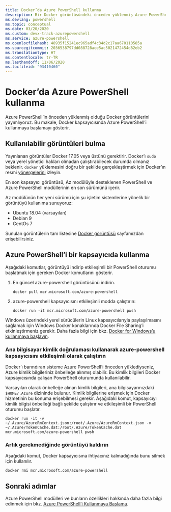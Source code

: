 ```yaml
---
title: Docker’da Azure PowerShell kullanma
description: Bir Docker görüntüsündeki önceden yüklenmiş Azure PowerShell’i kullanma.
ms.devlang: powershell
ms.topic: conceptual
ms.date: 03/20/2020
ms.custom: devx-track-azurepowershell
ms.service: azure-powershell
ms.openlocfilehash: 48935f15241ec965adf4c34d2c17aa670110585a
ms.sourcegitcommit: 2036538797dd088728aee5ac5021472454d82eb2
ms.translationtype: HT
ms.contentlocale: tr-TR
ms.lasthandoff: 11/06/2020
ms.locfileid: "93410460"
---
```

# <a name="using-azure-powershell-in-docker"></a>Docker’da Azure PowerShell kullanma

Azure PowerShell’in önceden yüklenmiş olduğu Docker görüntülerini yayımlıyoruz. Bu makale, Docker kapsayıcısında Azure PowerShell’i kullanmaya başlamayı gösterir.

## <a name="finding-available-images"></a>Kullanılabilir görüntüleri bulma

Yayınlanan görüntüler Docker 17.05 veya üstünü gerektirir. Docker’ı `sudo` veya yerel yönetici hakları olmadan çalıştırabilecek durumda olmanız beklenir. `docker` yüklemesini doğru bir şekilde gerçekleştirmek için Docker’ın resmi [yönergelerini][install] izleyin.

En son kapsayıcı görüntüsü, Az modülüyle desteklenen PowerShell ve Azure PowerShell modüllerinin en son sürümünü içerir.

Az modülünün her yeni sürümü için şu işletim sistemlerine yönelik bir görüntüyü kullanıma sunuyoruz:

- Ubuntu 18.04 (varsayılan)
- Debian 9
- CentOs 7

Sunulan görüntülerin tam listesine [Docker görüntüsü][az image] sayfamızdan erişebilirsiniz.

## <a name="using-azure-powershell-in-a-container"></a>Azure PowerShell’i bir kapsayıcıda kullanma

Aşağıdaki komutlar, görüntüyü indirip etkileşimli bir PowerShell oturumu başlatmak için gereken Docker komutlarını gösterir.

1. En güncel azure-powershell görüntüsünü indirin.

   ```console
   docker pull mcr.microsoft.com/azure-powershell
   ```

1. azure-powershell kapsayıcısını etkileşimli modda çalıştırın:

   ```console
   docker run -it mcr.microsoft.com/azure-powershell pwsh
   ```

Windows üzerindeki yerel sürücülerin Linux kapsayıcılarıyla paylaşılmasını sağlamak için Windows Docker konaklarında Docker File Sharing’i etkinleştirmeniz gerekir. Daha fazla bilgi için bkz. [Docker for Windows’u kullanmaya başlayın][file-sharing].

### <a name="run-the-azure-powershell-container-interactively-using-host-authentication"></a>Ana bilgisayar kimlik doğrulaması kullanarak azure-powershell kapsayıcısını etkileşimli olarak çalıştırın

Docker’ı barındıran sisteme Azure PowerShell’i önceden yüklediyseniz, Azure kimlik bilgileriniz önbelleğe alınmış olabilir. Bu kimlik bilgileri Docker kapsayıcısında çalışan PowerShell oturumunda kullanılabilir.

Varsayılan olarak önbelleğe alınan kimlik bilgileri, ana bilgisayarınızdaki `$HOME/.Azure` dizininde bulunur. Kimlik bilgilerine erişmek için Docker hizmetinin bu konuma erişebilmesi gerekir. Aşağıdaki komut, kapsayıcıyı kimlik bilgisi önbelleği bağlı şekilde çalıştırır ve etkileşimli bir PowerShell oturumu başlatır.

```console
docker run -it -v ~/.Azure/AzureRmContext.json:/root/.Azure/AzureRmContext.json -v ~/.Azure/TokenCache.dat:/root/.Azure/TokenCache.dat mcr.microsoft.com/azure-powershell pwsh
```

### <a name="remove-the-image-when-no-longer-needed"></a>Artık gerekmediğinde görüntüyü kaldırın

Aşağıdaki komut, Docker kapsayıcısına ihtiyacınız kalmadığında bunu silmek için kullanılır.

```console
docker rmi mcr.microsoft.com/azure-powershell
```

## <a name="next-steps"></a>Sonraki adımlar

Azure PowerShell modülleri ve bunların özellikleri hakkında daha fazla bilgi edinmek için bkz. [Azure PowerShell’i Kullanmaya Başlama](get-started-azureps.md).

<!-- link references -->
[install]: https://docs.docker.com/engine/installation/
[powershell image]: https://hub.docker.com/_/microsoft-powershell
[az image]: https://hub.docker.com/_/microsoft-azure-powershell
[file-sharing]: https://docs.docker.com/docker-for-windows/#file-sharing
